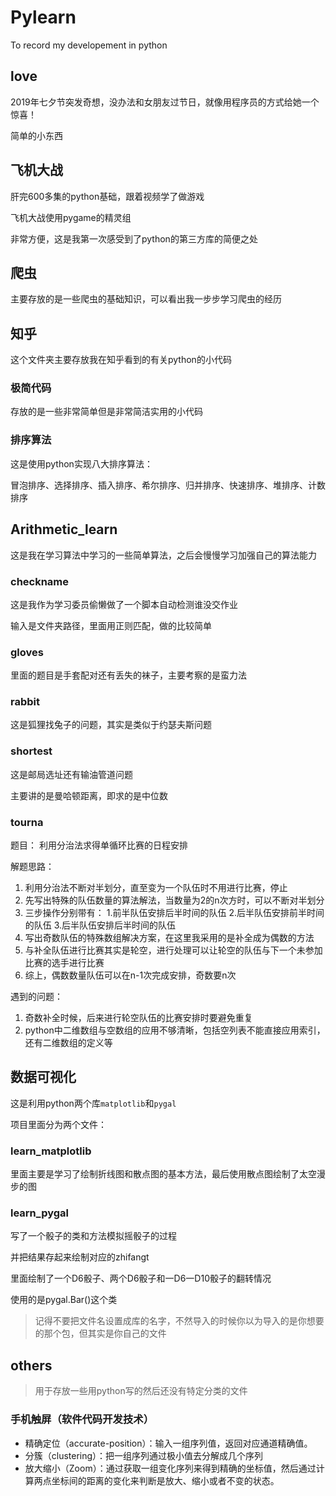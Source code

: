 # Pylearn
To record my developement in python



## love

2019年七夕节突发奇想，没办法和女朋友过节日，就像用程序员的方式给她一个惊喜！

简单的小东西



## 飞机大战

肝完600多集的python基础，跟着视频学了做游戏

飞机大战使用pygame的精灵组

非常方便，这是我第一次感受到了python的第三方库的简便之处



## 爬虫

主要存放的是一些爬虫的基础知识，可以看出我一步步学习爬虫的经历



## 知乎

这个文件夹主要存放我在知乎看到的有关python的小代码

### 极简代码

存放的是一些非常简单但是非常简洁实用的小代码

### 排序算法

这是使用python实现八大排序算法：

冒泡排序、选择排序、插入排序、希尔排序、归并排序、快速排序、堆排序、计数排序



## Arithmetic_learn

这是我在学习算法中学习的一些简单算法，之后会慢慢学习加强自己的算法能力



### checkname

这是我作为学习委员偷懒做了一个脚本自动检测谁没交作业

输入是文件夹路径，里面用正则匹配，做的比较简单



### gloves

里面的题目是手套配对还有丢失的袜子，主要考察的是蛮力法



### rabbit

这是狐狸找兔子的问题，其实是类似于约瑟夫斯问题



### shortest

这是邮局选址还有输油管道问题

主要讲的是曼哈顿距离，即求的是中位数



### tourna

题目：
利用分治法求得单循环比赛的日程安排

解题思路：
1. 利用分治法不断对半划分，直至变为一个队伍时不用进行比赛，停止
2. 先写出特殊的队伍数量的算法解法，当数量为2的n次方时，可以不断对半划分
3. 三步操作分别带有：
         1.前半队伍安排后半时间的队伍
         2.后半队伍安排前半时间的队伍
         3.后半队伍安排后半时间的队伍
4. 写出奇数队伍的特殊数组解决方案，在这里我采用的是补全成为偶数的方法
5. 与补全队伍进行比赛其实是轮空，进行处理可以让轮空的队伍与下一个未参加比赛的选手进行比赛
6. 综上，偶数数量队伍可以在n-1次完成安排，奇数要n次

遇到的问题：
1. 奇数补全时候，后来进行轮空队伍的比赛安排时要避免重复
2. python中二维数组与空数组的应用不够清晰，包括空列表不能直接应用索引，还有二维数组的定义等



## 数据可视化

这是利用python两个库`matplotlib`和`pygal`

项目里面分为两个文件：

### learn_matplotlib

里面主要是学习了绘制折线图和散点图的基本方法，最后使用散点图绘制了太空漫步的图



### learn_pygal

写了一个骰子的类和方法模拟摇骰子的过程

并把结果存起来绘制对应的zhifangt

里面绘制了一个D6骰子、两个D6骰子和一D6一D10骰子的翻转情况

使用的是pygal.Bar()这个类

> 记得不要把文件名设置成库的名字，不然导入的时候你以为导入的是你想要的那个包，但其实是你自己的文件



## others

> 用于存放一些用python写的然后还没有特定分类的文件



### 手机触屏（软件代码开发技术）

- 精确定位（accurate-position）：输入一组序列值，返回对应通道精确值。
- 分簇（clustering）：把一组序列通过极小值去分解成几个序列
- 放大缩小（Zoom）：通过获取一组变化序列来得到精确的坐标值，然后通过计算两点坐标间的距离的变化来判断是放大、缩小或者不变的状态。



